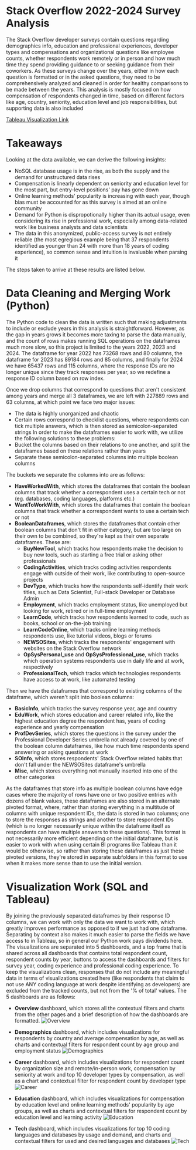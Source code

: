 # Stack Overflow 2022-2024 Survey Analysis

The Stack Overflow developer surveys contain questions regarding demographics info, education and professional experiences, developer types and compensations and organizational questions like employee counts, whether respondents work remotely or in person and how much time they spend providing guidance to or seeking guidance from their coworkers. As these surveys change over the years, either in how each question is formatted or in the asked questions, they need to be comprehensively analyzed and cleaned in order for healthy comparisons to be made between the years. 
This analysis is mostly focused on how compensation of respondents changed in time, based on different factors like age, country, seniority, education level and job responsibilities, but supporting data is also included

[Tableau Visualization Link](https://public.tableau.com/views/StackOverflowSurveyAnalysis2022-2024/Overview?:language=en-US&:sid=&:redirect=auth&:display_count=n&:origin=viz_share_link)

# Takeaways

Looking at the data available, we can derive the following insights:

  - NoSQL database usage is in the rise, as both the supply and the demand for unstructured data rises
  - Compensation is linearly dependent on seniority and education level for the most part, but entry-level positions' pay has gone down
  - Online learning methods' popularity is increasing with each year, though bias must be accounted for as this survey is aimed at an online community
  - Demand for Python is dispropotionally higher than its actual usage, even considering its rise in professional work, especially among data-related work like business analysts and data scientists
  - The data in this anonymized, public-access survey is not entirely reliable (the most egregious example being that 37 respondents identified as younger than 24 with more than 18 years of coding experience), so common sense and intuition is invaluable when parsing it

The steps taken to arrive at these results are listed below.


# Data Cleaning and Merging Work (Python)

The Python code to clean the data is written such that making adjustments to include or exclude years in this analysis is straightforward. However, as the gap in years grows it becomes more taxing to parse the data manually, and the count of rows makes running SQL operations on the dataframes much more slow, so this project is limited to the years 2022, 2023 and 2024. The dataframe for year 2022 has 73268 rows and 80 columns, the dataframe for 2023 has 89184 rows and 85 columns, and finally for 2024 we have 65437 rows and 115 columns, where the response IDs are no longer unique since they track responses per year, so we redefine a response ID column based on row index.

Once we drop columns that correspond to questions that aren't consistent among years and merge all 3 dataframes, we are left with 227889 rows and 63 columns, at which point we face two major issues:
  - The data is highly unorganized and chaotic
  - Certain rows correspond to checklist questions, where respondents can tick multiple answers, which is then stored as semicolon-separated strings
In order to make the dataframes easier to work with, we utilize the following solutions to these problems:
  - Bucket the columns based on their relations to one another, and split the dataframes based on these relations rather than years
  - Separate these semicolon-separated columns into multiple boolean columns

The buckets we separate the columns into are as follows:
  - **HaveWorkedWith**, which stores the dataframes that contain the boolean columns that track whether a correspondent uses a certain tech or not (eg. databases, coding languages, platforms etc.)
  - **WantToWorkWith**, which stores the dataframes that contain the boolean columns that track whether a correspondent wants to use a certain tech or not
  - **BooleanDataframes**, which stores the dataframes that contain other boolean columns that don't fit in either category, but are too large on their own to be combined, so they're kept as their own separate dataframes. These are:
    - **BuyNewTool**, which tracks how respondents make the decision to buy new tools, such as starting a free trial or asking other professionals
    - **CodingActivities**, which tracks coding activities respondents engage with outside of their work, like contributing to open-source projects
    - **DevType**, which tracks how the respondents self-identify their work titles, such as Data Scientist, Full-stack Developer or Database Admin
    - **Employment**, which tracks employment status, like unemployed but looking for work, retired or in full-time employment
    - **LearnCode**, which tracks how respondents learned to code, such as books, school or on-the-job training
    - **LearnCodeOnline**, which tracks online learning methods respondents use, like tutorial videos, blogs or forums
    - **NEWSOSites**, which tracks the respondents' engagement with websites on the Stack Overflow network
    - **OpSysPersonal_use** and **OpSysProfessional_use**, which tracks which operation systems respondents use in daily life and at work, respectively
    - **ProfessionalTech**, which tracks which technologies respondents have access to at work, like automated testing

Then we have the dataframes that correspond to existing columns of the dataframe, which weren't split into boolean columns:
  - **BasicInfo**, which tracks the survey response year, age and country
  - **EduWork**, which stores education and career related info, like the highest education degree the respondent has, years of coding experience and yearly compensation
  - **ProfDevSeries**, which stores the questions in the survey under the Professional Developer Series umbrella not already covered by one of the boolean column dataframes, like how much time respondents spend answering or asking questions at work
  - **SOInfo**, which stores respondents' Stack Overflow related habits that don't fall under the NEWSOSites dataframe's umbrella
  - **Misc**, which stores everything not manually inserted into one of the other categories

As the dataframes that store info as multiple boolean columns have edge cases where the majority of rows have one or two positive entries with dozens of blank values, these dataframes are also stored in an alternate pivoted format, where, rather than storing everything in a multitude of columns with unique respondent IDs, the data is stored in two columns; one to store the responses as strings and another to store respondent IDs (which is no longer necessarily unique within the dataframe itself as respondents can have multiple answers to these questions). This format is not necessarily more efficient depending on the initial dataframe, but is easier to work with when using certain BI programs like Tableau than it would be otherwise, so rather than storing these dataframes as just these pivoted versions, they're stored in separate subfolders in this format to use when it makes more sense than to use the initial version.

# Visualization Work (SQL and Tableau)

By joining the previously separated dataframes by their response ID columns, we can work with only the data we want to work with, which greatly improves performance as opposed to if we just had one dataframe. Separating by context also makes it much easier to parse the fields we have access to in Tableau, so in general our Python work pays dividends here. The visualizations are separated into 5 dashboards, and a top frame that is shared across all dashboards that contains total respondent count, respondent counts by year, buttons to access the dashboards and filters for survey year, coding experience and professional coding experience. To keep the visualizations clean, responses that do not include any meaningful data in terms of visualizations created here (like respondents that claim to not use ANY coding language at work despite identifying as developers) are excluded from the tracked counts, but not from the '% of total' values. The 5 dashboards are as follows:

  - **Overview** dashboard, which stores all the contextual filters and charts from the other pages and a brief description of how the dashboards are formatted.
![Overview](https://github.com/user-attachments/assets/e493b76d-80f0-4df7-a0be-a6d49bb5ac2f)

  - **Demographics** dashboard, which includes visualizations for respondents by country and average compensation by age, as well as charts and contextual filters for respondent count by age group and employment status
![Demographics](https://github.com/user-attachments/assets/7540ad16-cc68-43d9-9a3b-5493456cf58d)

  - **Career** dashboard, which includes visualizations for respondent count by organization size and remote/in-person work, compensation by seniority at work and top 10 developer types by compensation, as well as a chart and contextual filter for respondent count by developer type
![Career](https://github.com/user-attachments/assets/eac25e7a-6098-4193-8c80-ff6a07fc8d2a)

  - **Education** dashboard, which includes visualizations for compensation by education level and online learning methods' popularity by age groups, as well as charts and contextual filters for respondent count by education level and learning activity
![Education](https://github.com/user-attachments/assets/6af42d6f-a20e-486b-9364-bb5f1c722f12)

  - **Tech** dashboard, which includes visualizations for top 10 coding languages and databases by usage and demand, and charts and contextual filters for used and desired languages and databases
![Tech](https://github.com/user-attachments/assets/e9255d36-e1d2-4bf8-b2aa-1b516574ab1a)


  
